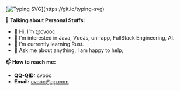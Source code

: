 [![Typing SVG](https://readme-typing-svg.demolab.com?font=Fira+Code&weight=700&size=40&pause=1000&color=39C5BB&background=FFFFFF00&center=true&vCenter=true&width=500&lines=Hello+World!)](https://git.io/typing-svg)

**🍓 Talking about Personal Stuffs:**

- 👋 Hi, I’m @cvooc
- 👀 I’m interested in Java, VueJs, uni-app, FullStack Engineering, AI.
- 🌱 I’m currently learning Rust.
- 💬 Ask me about anything, I am happy to help;

**📫 How to reach me:**
  - **QQ-QID:** cvooc
  - **Email:** cvooc@qq.com
